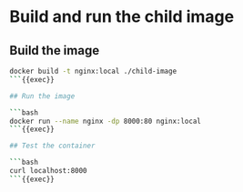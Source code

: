 # Build and run the child image

## Build the image

```bash
docker build -t nginx:local ./child-image
```{{exec}}

## Run the image

```bash
docker run --name nginx -dp 8000:80 nginx:local
```{{exec}}

## Test the container

```bash
curl localhost:8000
```{{exec}}
